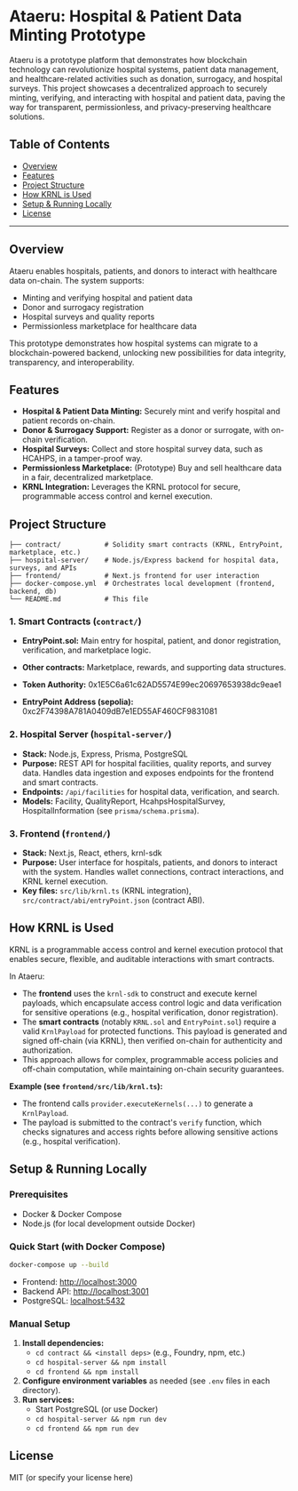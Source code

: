 # Ataeru: Hospital & Patient Data Minting Prototype

Ataeru is a prototype platform that demonstrates how blockchain technology can revolutionize hospital systems, patient data management, and healthcare-related activities such as donation, surrogacy, and hospital surveys. This project showcases a decentralized approach to securely minting, verifying, and interacting with hospital and patient data, paving the way for transparent, permissionless, and privacy-preserving healthcare solutions.

## Table of Contents

- [Overview](#overview)
- [Features](#features)
- [Project Structure](#project-structure)
- [How KRNL is Used](#how-krnl-is-used)
- [Setup & Running Locally](#setup--running-locally)
- [License](#license)

---

## Overview

Ataeru enables hospitals, patients, and donors to interact with healthcare data on-chain. The system supports:

- Minting and verifying hospital and patient data
- Donor and surrogacy registration
- Hospital surveys and quality reports
- Permissionless marketplace for healthcare data

This prototype demonstrates how hospital systems can migrate to a blockchain-powered backend, unlocking new possibilities for data integrity, transparency, and interoperability.

## Features

- **Hospital & Patient Data Minting:** Securely mint and verify hospital and patient records on-chain.
- **Donor & Surrogacy Support:** Register as a donor or surrogate, with on-chain verification.
- **Hospital Surveys:** Collect and store hospital survey data, such as HCAHPS, in a tamper-proof way.
- **Permissionless Marketplace:** (Prototype) Buy and sell healthcare data in a fair, decentralized marketplace.
- **KRNL Integration:** Leverages the KRNL protocol for secure, programmable access control and kernel execution.

## Project Structure

```
├── contract/           # Solidity smart contracts (KRNL, EntryPoint, marketplace, etc.)
├── hospital-server/    # Node.js/Express backend for hospital data, surveys, and APIs
├── frontend/           # Next.js frontend for user interaction
├── docker-compose.yml  # Orchestrates local development (frontend, backend, db)
└── README.md           # This file
```

### 1. Smart Contracts (`contract/`)

- **EntryPoint.sol:** Main entry for hospital, patient, and donor registration, verification, and marketplace logic.
- **Other contracts:** Marketplace, rewards, and supporting data structures.

- **Token Authority:** 0x1E5C6a61c62AD5574E99ec20697653938dc9eae1
- **EntryPoint Address (sepolia):** 0xc2F74398A781A0409dB7e1ED55AF460CF9831081

### 2. Hospital Server (`hospital-server/`)

- **Stack:** Node.js, Express, Prisma, PostgreSQL
- **Purpose:** REST API for hospital facilities, quality reports, and survey data. Handles data ingestion and exposes endpoints for the frontend and smart contracts.
- **Endpoints:** `/api/facilities` for hospital data, verification, and search.
- **Models:** Facility, QualityReport, HcahpsHospitalSurvey, HospitalInformation (see `prisma/schema.prisma`).

### 3. Frontend (`frontend/`)

- **Stack:** Next.js, React, ethers, krnl-sdk
- **Purpose:** User interface for hospitals, patients, and donors to interact with the system. Handles wallet connections, contract interactions, and KRNL kernel execution.
- **Key files:** `src/lib/krnl.ts` (KRNL integration), `src/contract/abi/entryPoint.json` (contract ABI).

## How KRNL is Used

KRNL is a programmable access control and kernel execution protocol that enables secure, flexible, and auditable interactions with smart contracts.

In Ataeru:

- The **frontend** uses the `krnl-sdk` to construct and execute kernel payloads, which encapsulate access control logic and data verification for sensitive operations (e.g., hospital verification, donor registration).
- The **smart contracts** (notably `KRNL.sol` and `EntryPoint.sol`) require a valid `KrnlPayload` for protected functions. This payload is generated and signed off-chain (via KRNL), then verified on-chain for authenticity and authorization.
- This approach allows for complex, programmable access policies and off-chain computation, while maintaining on-chain security guarantees.

**Example (see `frontend/src/lib/krnl.ts`):**

- The frontend calls `provider.executeKernels(...)` to generate a `KrnlPayload`.
- The payload is submitted to the contract's `verify` function, which checks signatures and access rights before allowing sensitive actions (e.g., hospital verification).

## Setup & Running Locally

### Prerequisites

- Docker & Docker Compose
- Node.js (for local development outside Docker)

### Quick Start (with Docker Compose)

```bash
docker-compose up --build
```

- Frontend: [http://localhost:3000](http://localhost:3000)
- Backend API: [http://localhost:3001](http://localhost:3001)
- PostgreSQL: [localhost:5432](localhost:5432)

### Manual Setup

1. **Install dependencies:**
   - `cd contract && <install deps>` (e.g., Foundry, npm, etc.)
   - `cd hospital-server && npm install`
   - `cd frontend && npm install`
2. **Configure environment variables** as needed (see `.env` files in each directory).
3. **Run services:**
   - Start PostgreSQL (or use Docker)
   - `cd hospital-server && npm run dev`
   - `cd frontend && npm run dev`

## License

MIT (or specify your license here)
